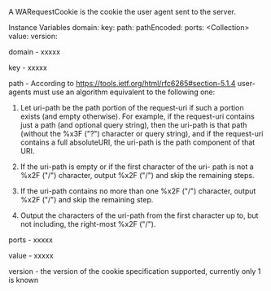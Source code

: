 A WARequestCookie is the cookie the user agent sent to the server.

Instance Variables
	domain:			<String>
	key:			<String>
	path:			<String>
	pathEncoded:	<String>
	ports:			<Collection<Integer>>
	value:			<String>
	version:			<Integer>

domain
	- xxxxx

key
	- xxxxx

path
	- According to https://tools.ietf.org/html/rfc6265#section-5.1.4 user-agents must use an algorithm equivalent to the following one:
  1.  Let uri-path be the path portion of the request-uri if such a
       portion exists (and empty otherwise).  For example, if the
       request-uri contains just a path (and optional query string),
       then the uri-path is that path (without the %x3F ("?") character
       or query string), and if the request-uri contains a full
       absoluteURI, the uri-path is the path component of that URI.

   2.  If the uri-path is empty or if the first character of the uri-
       path is not a %x2F ("/") character, output %x2F ("/") and skip
       the remaining steps.

   3.  If the uri-path contains no more than one %x2F ("/") character,
       output %x2F ("/") and skip the remaining step.

   4.  Output the characters of the uri-path from the first character up
       to, but not including, the right-most %x2F ("/").

ports
	- xxxxx

value
	- xxxxx

version
	- the version of the cookie specification supported, currently only 1 is known
